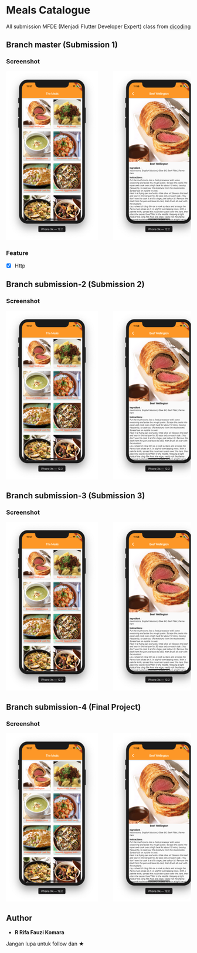 # Meals Catalogue

All submission MFDE (Menjadi Flutter Developer Expert) class from <a href="https://www.dicoding.com/academies/110/">dicoding</a> 

## Branch master (Submission 1)
### Screenshot

<pre>
<img src="screenshot/1.png" width="250" height="460">     <img src="screenshot/2.png" width="250" height="460">
</pre>

### Feature

* [x] Http

## Branch submission-2 (Submission 2)
### Screenshot

<pre>
<img src="screenshot/1.png" width="250" height="460">     <img src="screenshot/2.png" width="250" height="460">
</pre>

## Branch submission-3 (Submission 3)
### Screenshot

<pre>
<img src="screenshot/1.png" width="250" height="460">     <img src="screenshot/2.png" width="250" height="460">
</pre>

## Branch submission-4 (Final Project)
### Screenshot

<pre>
<img src="screenshot/1.png" width="250" height="460">     <img src="screenshot/2.png" width="250" height="460">
</pre>

## Author

* **R Rifa Fauzi Komara**

Jangan lupa untuk follow dan ★

